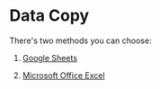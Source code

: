 # Data Copy

There's two methods you can choose:

1. [Google Sheets](google_sheet.md)

2. [Microsoft Office Excel](office_excel.md)